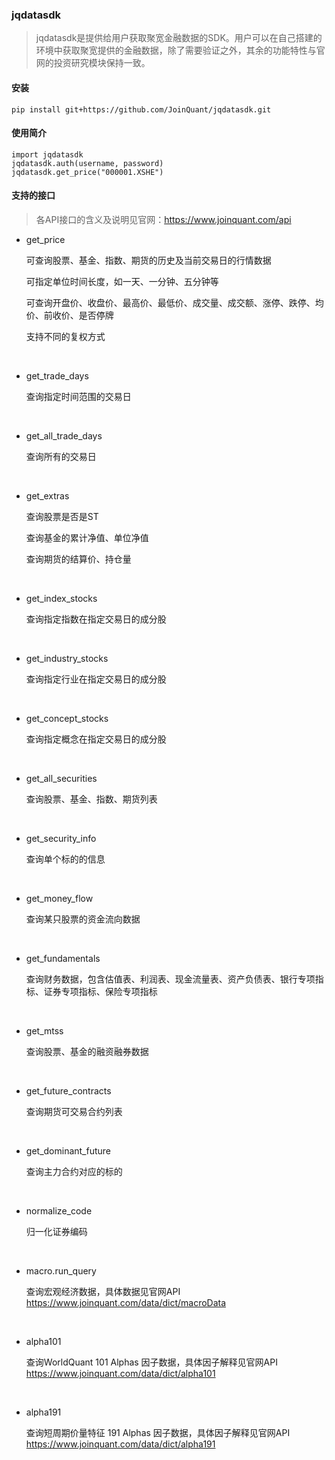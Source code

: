 ### jqdatasdk

>jqdatasdk是提供给用户获取聚宽金融数据的SDK。用户可以在自己搭建的环境中获取聚宽提供的金融数据，除了需要验证之外，其余的功能特性与官网的投资研究模块保持一致。

  

#### 安装


```
pip install git+https://github.com/JoinQuant/jqdatasdk.git
```




#### 使用简介

```
import jqdatasdk
jqdatasdk.auth(username, password)
jqdatasdk.get_price("000001.XSHE")
```



#### 支持的接口

> 各API接口的含义及说明见官网：https://www.joinquant.com/api

- get_price

  可查询股票、基金、指数、期货的历史及当前交易日的行情数据

  可指定单位时间长度，如一天、一分钟、五分钟等

  可查询开盘价、收盘价、最高价、最低价、成交量、成交额、涨停、跌停、均价、前收价、是否停牌

  支持不同的复权方式

  ​

- get_trade_days

  查询指定时间范围的交易日

  ​

- get_all_trade_days

  查询所有的交易日

  ​

- get_extras

  查询股票是否是ST

  查询基金的累计净值、单位净值

  查询期货的结算价、持仓量

  ​


- get_index_stocks

  查询指定指数在指定交易日的成分股

  ​

- get_industry_stocks

  查询指定行业在指定交易日的成分股

  ​

- get_concept_stocks

  查询指定概念在指定交易日的成分股

  ​

- get_all_securities

  查询股票、基金、指数、期货列表

  ​

- get_security_info

  查询单个标的的信息

  ​


- get_money_flow

  查询某只股票的资金流向数据

  ​

- get_fundamentals

  查询财务数据，包含估值表、利润表、现金流量表、资产负债表、银行专项指标、证券专项指标、保险专项指标

  ​


- get_mtss

  查询股票、基金的融资融券数据

  ​


- get_future_contracts

  查询期货可交易合约列表

  ​

- get_dominant_future

  查询主力合约对应的标的

  ​

- normalize_code

  归一化证券编码

  ​

- macro.run_query

  查询宏观经济数据，具体数据见官网API https://www.joinquant.com/data/dict/macroData

  ​



- alpha101

  查询WorldQuant 101 Alphas 因子数据，具体因子解释见官网API https://www.joinquant.com/data/dict/alpha101

  ​

- alpha191

  查询短周期价量特征 191 Alphas 因子数据，具体因子解释见官网API https://www.joinquant.com/data/dict/alpha191

  ​
